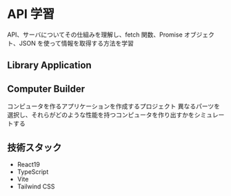 # API 学習
API、サーバについてその仕組みを理解し、fetch 関数、Promise オブジェクト、JSON を使って情報を取得する方法を学習

## Library Application

## Computer Builder
コンピュータを作るアプリケーションを作成するプロジェクト
異なるパーツを選択し、それらがどのような性能を持つコンピュータを作り出すかをシミュレートする

## 技術スタック
- React19
- TypeScript
- Vite
- Tailwind CSS
